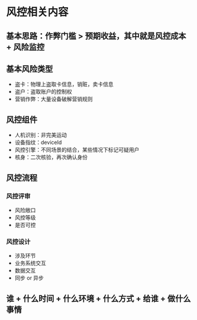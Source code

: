 # 风控相关内容

## 基本思路：作弊门槛 > 预期收益，其中就是风控成本 + 风险监控



## 基本风险类型

- 盗卡：物理上盗取卡信息，销赃，卖卡信息
- 盗户：盗取账户的控制权
- 营销作弊：大量设备破解营销规则



## 风控组件

- 人机识别：非完美运动
- 设备指纹：deviceId
- 风控引擎：不同场景的结合，某些情况下标记可疑用户
- 核身：二次核验，再次确认身份



## 风控流程

### 风控评审

- 风险敞口
- 风控等级
- 是否可控

### 风控设计

- 涉及环节
- 业务系统交互
- 数据交互
- 同步 or 异步



## 谁 + 什么时间 +  什么环境 + 什么方式 + 给谁 + 做什么事情